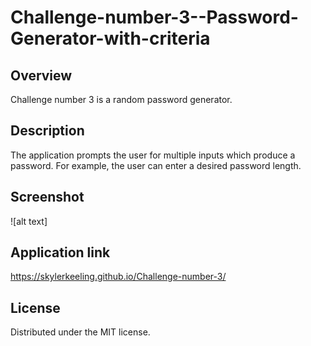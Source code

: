 # Challenge-number-3--Password-Generator-with-criteria

## Overview

Challenge number 3 is a random password generator.

## Description

The application prompts the user for multiple inputs which produce a password. For example, the user can enter a desired password length.

## Screenshot

![alt text]

## Application link

https://skylerkeeling.github.io/Challenge-number-3/

## License

Distributed under the MIT license.
